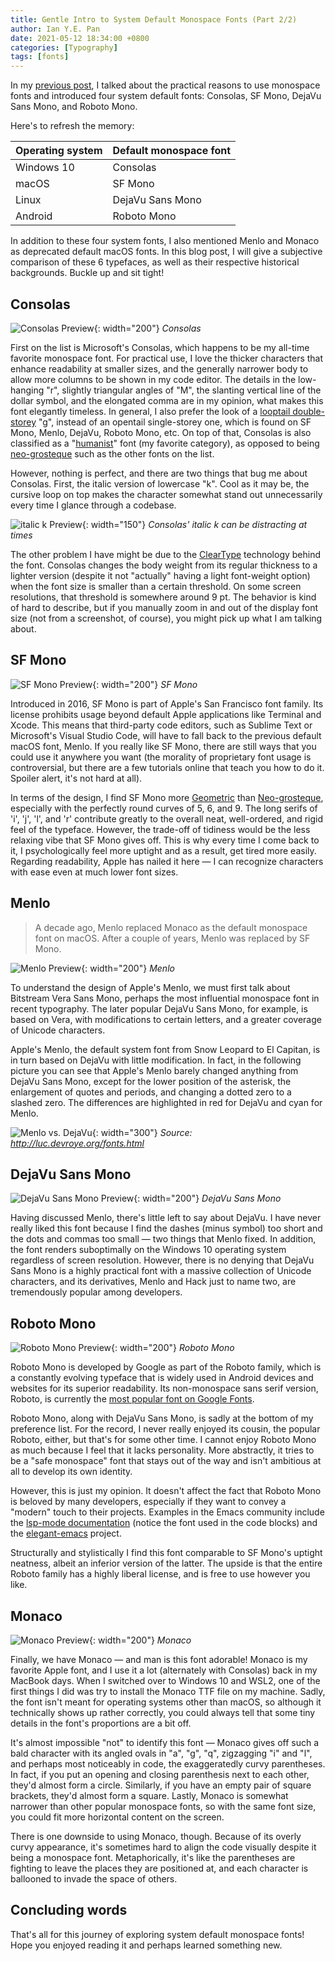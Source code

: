 ```yaml
---
title: Gentle Intro to System Default Monospace Fonts (Part 2/2)
author: Ian Y.E. Pan
date: 2021-05-12 18:34:00 +0800
categories: [Typography]
tags: [fonts]
---
```


In my [previous post](../system-default-monospace-fonts-pt1), I talked about the practical reasons to use
monospace fonts and introduced four system default fonts: Consolas, SF
Mono, DejaVu Sans Mono, and Roboto Mono.

Here's to refresh the memory:

| Operating system | Default monospace font |
| -----------      | -----------            |
| Windows 10       | Consolas               |
| macOS            | SF Mono                |
| Linux            | DejaVu Sans Mono       |
| Android          | Roboto Mono            |


In addition to these four system fonts, I also mentioned Menlo and
Monaco as deprecated default macOS fonts. In this blog post, I will
give a subjective comparison of these 6 typefaces, as well as
their respective historical backgrounds. Buckle up and sit tight!

## Consolas

![Consolas Preview](/images/Consolas.png){: width="200"}
_Consolas_

First on the list is Microsoft's Consolas, which happens to be my
all-time favorite monospace font. For practical use, I love the
thicker characters that enhance readability at smaller sizes, and the
generally narrower body to allow more columns to be shown in my code
editor. The details in the low-hanging "r", slightly triangular angles
of "M", the slanting vertical line of the dollar symbol, and the
elongated comma are in my opinion, what makes this font elegantly
timeless. In general, I also prefer the look of a [looptail
double-storey](https://en.wikipedia.org/wiki/G#Typographic_variants)
"g", instead of an opentail single-storey one, which is found on SF
Mono, Menlo, DejaVu, Roboto Mono, etc. On top of that, Consolas is
also classified as a
"[humanist](https://en.wikipedia.org/wiki/Sans-serif#Humanist)" font
(my favorite category), as opposed to being
[neo-grosteque](https://en.wikipedia.org/wiki/Sans-serif#Neo-grotesque)
such as the other fonts on the list.

However, nothing is perfect, and there are two things that bug me
about Consolas. First, the italic version of lowercase "k". Cool as
it may be, the cursive loop on top makes the character somewhat stand out
unnecessarily every time I glance through a codebase.

![italic k Preview](/images/Consolas-k.png){: width="150"}
_Consolas' italic k can be distracting at times_

The other problem I have might be due to the
[ClearType](https://en.wikipedia.org/wiki/ClearType) technology behind
the font. Consolas changes the body weight from its regular thickness
to a lighter version (despite it not "actually" having a light
font-weight option) when the font size is smaller than a certain
threshold. On some screen resolutions, that threshold is somewhere
around 9 pt. The behavior is kind of hard to describe, but if you
manually zoom in and out of the display font size (not from a
screenshot, of course), you might pick up what I am talking about.

## SF Mono

![SF Mono Preview](/images/SF-Mono.png){: width="200"}
_SF Mono_

Introduced in 2016, SF Mono is part of Apple's San Francisco font
family. Its license prohibits usage beyond default Apple applications
like Terminal and Xcode. This means that third-party code editors,
such as Sublime Text or Microsoft's Visual Studio Code, will have to
fall back to the previous default macOS font, Menlo. If you really
like SF Mono, there are still ways that you could use it anywhere you
want (the morality of proprietary font usage is controversial, but
there are a few tutorials online that teach you how to do it. Spoiler
alert, it's not hard at all).

In terms of the design, I find SF Mono more
[Geometric](https://en.wikipedia.org/wiki/Sans-serif#Geometric) than
[Neo-grosteque](https://en.wikipedia.org/wiki/Sans-serif#Neo-grotesque),
especially with the perfectly round curves of 5, 6, and 9. The long
serifs of 'i', 'j', 'l', and 'r' contribute greatly to the overall
neat, well-ordered, and rigid feel of the typeface. However, the
trade-off of tidiness would be the less relaxing vibe that SF Mono
gives off. This is why every time I come back to it, I psychologically
feel more uptight and as a result, get tired more easily. Regarding
readability, Apple has nailed it here &mdash; I can recognize
characters with ease even at much lower font sizes.

## Menlo

> A decade ago, Menlo replaced Monaco as the default monospace font on
> macOS. After a couple of years, Menlo was replaced by SF Mono.

![Menlo Preview](/images/Menlo.png){: width="200"}
_Menlo_

To understand the design of Apple's Menlo, we must first talk about
Bitstream Vera Sans Mono, perhaps the most influential monospace font
in recent typography. The later popular DejaVu Sans Mono, for example,
is based on Vera, with modifications to certain letters, and a greater
coverage of Unicode characters.

Apple's Menlo, the default system font from Snow Leopard to El
Capitan, is in turn based on DejaVu with little modification. In fact,
in the following picture you can see that Apple's Menlo barely changed
anything from DejaVu Sans Mono, except for the lower position of the
asterisk, the enlargement of quotes and periods, and changing a dotted
zero to a slashed zero. The differences are highlighted in red for
DejaVu and cyan for Menlo.

![Menlo vs. DejaVu](/images/menlo-vs-dejavu.png){: width="300"}
_Source: http://luc.devroye.org/fonts.html_


## DejaVu Sans Mono

![DejaVu Sans Mono Preview](/images/DejaVu-Sans-Mono.png){: width="200"}
_DejaVu Sans Mono_

Having discussed Menlo, there's little left to say about DejaVu. I
have never really liked this font because I find the dashes (minus
symbol) too short and the dots and commas too small &mdash; two things
that Menlo fixed. In addition, the font renders suboptimally on the
Windows 10 operating system regardless of screen resolution. However,
there is no denying that DejaVu Sans Mono is a highly practical font
with a massive collection of Unicode characters, and its derivatives,
Menlo and Hack just to name two, are tremendously popular among
developers.

## Roboto Mono

![Roboto Mono Preview](/images/Roboto-Mono.png){: width="200"}
_Roboto Mono_

Roboto Mono is developed by Google as part of the Roboto family, which
is a constantly evolving typeface that is widely used in Android
devices and websites for its superior readability. Its non-monospace
sans serif version, Roboto, is currently the [most popular font on
Google Fonts](https://fonts.google.com/?sort=popularity).

Roboto Mono, along with DejaVu Sans Mono, is sadly at the bottom of my
preference list. For the record, I never really enjoyed its cousin,
the popular Roboto, either, but that's for some other time. I cannot
enjoy Roboto Mono as much because I feel that it lacks
personality. More abstractly, it tries to be a "safe monospace" font
that stays out of the way and isn't ambitious at all to develop its
own identity.

However, this is just my opinion. It doesn't affect the fact
that Roboto Mono is beloved by many developers, especially if they
want to convey a "modern" touch to their projects. Examples in the
Emacs community include the [lsp-mode
documentation](https://emacs-lsp.github.io/lsp-mode/) (notice the font
used in the code blocks) and the
[elegant-emacs](https://github.com/rougier/elegant-emacs) project.

Structurally and stylistically I find this font comparable to SF
Mono's uptight neatness, albeit an inferior version of the latter. The
upside is that the entire Roboto family has a highly liberal license,
and is free to use however you like.

## Monaco

![Monaco Preview](/images/Monaco.png){: width="200"}
_Monaco_

Finally, we have Monaco &mdash; and man is this font
adorable! Monaco is my favorite Apple font, and I use it a lot
(alternately with Consolas) back in my MacBook days. When I switched
over to Windows 10 and WSL2, one of the first things I did was try to
install the Monaco TTF file on my machine. Sadly, the font isn't meant
for operating systems other than macOS, so although it technically
shows up rather correctly, you could always tell that some tiny
details in the font's proportions are a bit off.

It's almost impossible "not" to identify this font &mdash; Monaco
gives off such a bald character with its angled ovals in "a", "g",
"q", zigzagging "i" and "l", and perhaps most noticeably in code, the
exaggeratedly curvy parentheses. In fact, if you put an opening and
closing parenthesis next to each other, they'd almost form a
circle. Similarly, if you have an empty pair of square brackets,
they'd almost form a square. Lastly, Monaco is somewhat narrower than
other popular monospace fonts, so with the same font size, you could
fit more horizontal content on the screen.

There is one downside to using Monaco, though. Because of its overly
curvy appearance, it's sometimes hard to align the code visually
despite it being a monospace font. Metaphorically, it's like the
parentheses are fighting to leave the places they are positioned at,
and each character is ballooned to invade the space of others.

## Concluding words

That's all for this journey of exploring system default monospace
fonts! Hope you enjoyed reading it and perhaps learned something new.
